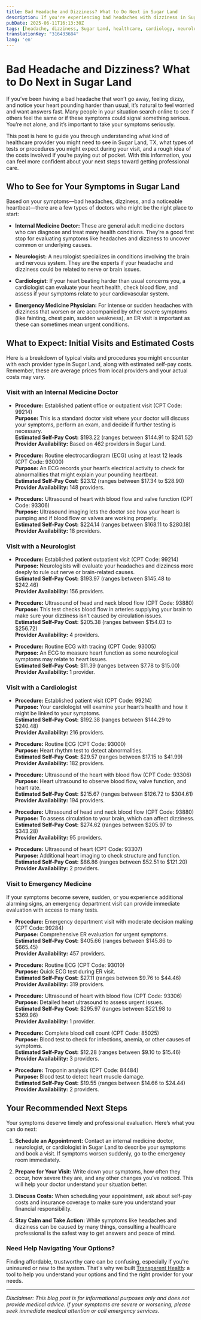 ```yaml
---
title: Bad Headache and Dizziness? What to Do Next in Sugar Land
description: If you're experiencing bad headaches with dizziness in Sugar Land, learn who to see, possible procedures, and typical costs near you.
pubDate: 2025-06-11T16:13:30Z
tags: [headache, dizziness, Sugar Land, healthcare, cardiology, neurology, internal medicine, emergency medicine]
translationKey: "316433684"
lang: 'en'
---
```


# Bad Headache and Dizziness? What to Do Next in Sugar Land

If you’ve been having a bad headache that won’t go away, feeling dizzy, and notice your heart pounding harder than usual, it’s natural to feel worried and want answers fast. Many people in your situation search online to see if others feel the same or if these symptoms could signal something serious. You’re not alone, and it’s important to take your symptoms seriously.

This post is here to guide you through understanding what kind of healthcare provider you might need to see in Sugar Land, TX, what types of tests or procedures you might expect during your visit, and a rough idea of the costs involved if you’re paying out of pocket. With this information, you can feel more confident about your next steps toward getting professional care.

## Who to See for Your Symptoms in Sugar Land

Based on your symptoms—bad headaches, dizziness, and a noticeable heartbeat—there are a few types of doctors who might be the right place to start:

- **Internal Medicine Doctor:** These are general adult medicine doctors who can diagnose and treat many health conditions. They’re a good first stop for evaluating symptoms like headaches and dizziness to uncover common or underlying causes.
  
- **Neurologist:** A neurologist specializes in conditions involving the brain and nervous system. They are the experts if your headache and dizziness could be related to nerve or brain issues.

- **Cardiologist:** If your heart beating harder than usual concerns you, a cardiologist can evaluate your heart health, check blood flow, and assess if your symptoms relate to your cardiovascular system.

- **Emergency Medicine Physician:** For intense or sudden headaches with dizziness that worsen or are accompanied by other severe symptoms (like fainting, chest pain, sudden weakness), an ER visit is important as these can sometimes mean urgent conditions.

## What to Expect: Initial Visits and Estimated Costs

Here is a breakdown of typical visits and procedures you might encounter with each provider type in Sugar Land, along with estimated self-pay costs. Remember, these are average prices from local providers and your actual costs may vary.

### Visit with an Internal Medicine Doctor

- **Procedure:** Established patient office or outpatient visit (CPT Code: 99214)  
  **Purpose:** This is a standard doctor visit where your doctor will discuss your symptoms, perform an exam, and decide if further testing is necessary.  
  **Estimated Self-Pay Cost:** $193.22 (ranges between $144.91 to $241.52)  
  **Provider Availability:** Based on 462 providers in Sugar Land.

- **Procedure:** Routine electrocardiogram (ECG) using at least 12 leads (CPT Code: 93000)  
  **Purpose:** An ECG records your heart’s electrical activity to check for abnormalities that might explain your pounding heartbeat.  
  **Estimated Self-Pay Cost:** $23.12 (ranges between $17.34 to $28.90)  
  **Provider Availability:** 148 providers.

- **Procedure:** Ultrasound of heart with blood flow and valve function (CPT Code: 93306)  
  **Purpose:** Ultrasound imaging lets the doctor see how your heart is pumping and if blood flow or valves are working properly.  
  **Estimated Self-Pay Cost:** $224.14 (ranges between $168.11 to $280.18)  
  **Provider Availability:** 18 providers.

### Visit with a Neurologist

- **Procedure:** Established patient outpatient visit (CPT Code: 99214)  
  **Purpose:** Neurologists will evaluate your headaches and dizziness more deeply to rule out nerve or brain-related causes.  
  **Estimated Self-Pay Cost:** $193.97 (ranges between $145.48 to $242.46)  
  **Provider Availability:** 156 providers.

- **Procedure:** Ultrasound of head and neck blood flow (CPT Code: 93880)  
  **Purpose:** This test checks blood flow in arteries supplying your brain to make sure your dizziness isn’t caused by circulation issues.  
  **Estimated Self-Pay Cost:** $205.38 (ranges between $154.03 to $256.72)  
  **Provider Availability:** 4 providers.

- **Procedure:** Routine ECG with tracing (CPT Code: 93005)  
  **Purpose:** An ECG to measure heart function as some neurological symptoms may relate to heart issues.  
  **Estimated Self-Pay Cost:** $11.39 (ranges between $7.78 to $15.00)  
  **Provider Availability:** 1 provider.

### Visit with a Cardiologist

- **Procedure:** Established patient visit (CPT Code: 99214)  
  **Purpose:** Your cardiologist will examine your heart’s health and how it might be linked to your symptoms.  
  **Estimated Self-Pay Cost:** $192.38 (ranges between $144.29 to $240.48)  
  **Provider Availability:** 216 providers.

- **Procedure:** Routine ECG (CPT Code: 93000)  
  **Purpose:** Heart rhythm test to detect abnormalities.  
  **Estimated Self-Pay Cost:** $29.57 (ranges between $17.15 to $41.99)  
  **Provider Availability:** 182 providers.

- **Procedure:** Ultrasound of the heart with blood flow (CPT Code: 93306)  
  **Purpose:** Heart ultrasound to observe blood flow, valve function, and heart rate.  
  **Estimated Self-Pay Cost:** $215.67 (ranges between $126.72 to $304.61)  
  **Provider Availability:** 194 providers.

- **Procedure:** Ultrasound of head and neck blood flow (CPT Code: 93880)  
  **Purpose:** To assess circulation to your brain, which can affect dizziness.  
  **Estimated Self-Pay Cost:** $274.62 (ranges between $205.97 to $343.28)  
  **Provider Availability:** 95 providers.

- **Procedure:** Ultrasound of heart (CPT Code: 93307)  
  **Purpose:** Additional heart imaging to check structure and function.  
  **Estimated Self-Pay Cost:** $86.86 (ranges between $52.51 to $121.20)  
  **Provider Availability:** 2 providers.

### Visit to Emergency Medicine

If your symptoms become severe, sudden, or you experience additional alarming signs, an emergency department visit can provide immediate evaluation with access to many tests.

- **Procedure:** Emergency department visit with moderate decision making (CPT Code: 99284)  
  **Purpose:** Comprehensive ER evaluation for urgent symptoms.  
  **Estimated Self-Pay Cost:** $405.66 (ranges between $145.86 to $665.45)  
  **Provider Availability:** 457 providers.

- **Procedure:** Routine ECG (CPT Code: 93010)  
  **Purpose:** Quick ECG test during ER visit.  
  **Estimated Self-Pay Cost:** $27.11 (ranges between $9.76 to $44.46)  
  **Provider Availability:** 319 providers.

- **Procedure:** Ultrasound of heart with blood flow (CPT Code: 93306)  
  **Purpose:** Detailed heart ultrasound to assess urgent issues.  
  **Estimated Self-Pay Cost:** $295.97 (ranges between $221.98 to $369.96)  
  **Provider Availability:** 1 provider.

- **Procedure:** Complete blood cell count (CPT Code: 85025)  
  **Purpose:** Blood test to check for infections, anemia, or other causes of symptoms.  
  **Estimated Self-Pay Cost:** $12.28 (ranges between $9.10 to $15.46)  
  **Provider Availability:** 3 providers.

- **Procedure:** Troponin analysis (CPT Code: 84484)  
  **Purpose:** Blood test to detect heart muscle damage.  
  **Estimated Self-Pay Cost:** $19.55 (ranges between $14.66 to $24.44)  
  **Provider Availability:** 2 providers.

## Your Recommended Next Steps

Your symptoms deserve timely and professional evaluation. Here’s what you can do next:

1. **Schedule an Appointment:** Contact an internal medicine doctor, neurologist, or cardiologist in Sugar Land to describe your symptoms and book a visit. If symptoms worsen suddenly, go to the emergency room immediately.

2. **Prepare for Your Visit:** Write down your symptoms, how often they occur, how severe they are, and any other changes you’ve noticed. This will help your doctor understand your situation better.

3. **Discuss Costs:** When scheduling your appointment, ask about self-pay costs and insurance coverage to make sure you understand your financial responsibility.

4. **Stay Calm and Take Action:** While symptoms like headaches and dizziness can be caused by many things, consulting a healthcare professional is the safest way to get answers and peace of mind.

### Need Help Navigating Your Options?

Finding affordable, trustworthy care can be confusing, especially if you're uninsured or new to the system. That's why we built [Transparent Health](https://transparenthealth.ai): a tool to help you understand your options and find the right provider for your needs.

---

*Disclaimer: This blog post is for informational purposes only and does not provide medical advice. If your symptoms are severe or worsening, please seek immediate medical attention or call emergency services.*